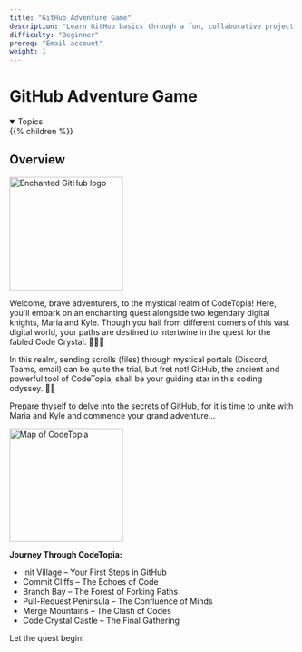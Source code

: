 ```yaml
---
title: "GitHub Adventure Game"
description: "Learn GitHub basics through a fun, collaborative project where each participant contributes to an evolving adventure game."
difficulty: "Beginner"
prereq: "Email account"
weight: 1
---
```


# GitHub Adventure Game
<details open>
<summary>Topics</summary>
{{% children %}}
</details>

## Overview
<img alt="Enchanted GitHub logo" src="./images/EnchantedGitHubLogo.png" height="200"/>


Welcome, brave adventurers, to the mystical realm of CodeTopia! Here, you'll embark on an enchanting quest alongside two legendary digital knights, Maria and Kyle. Though you hail from different corners of this vast digital world, your paths are destined to intertwine in the quest for the fabled Code Crystal. 🌟🌲🏰

In this realm, sending scrolls (files) through mystical portals (Discord, Teams, email) can be quite the trial, but fret not! GitHub, the ancient and powerful tool of CodeTopia, shall be your guiding star in this coding odyssey. 🧭✨

Prepare thyself to delve into the secrets of GitHub, for it is time to unite with Maria and Kyle and commence your grand adventure...

<img alt="Map of CodeTopia" src="./images/MapOfCodeTopia.png" height="200"/>

**Journey Through CodeTopia:**
- Init Village – Your First Steps in GitHub
- Commit Cliffs – The Echoes of Code
- Branch Bay – The Forest of Forking Paths
- Pull-Request Peninsula – The Confluence of Minds
- Merge Mountains – The Clash of Codes
- Code Crystal Castle – The Final Gathering

Let the quest begin!
